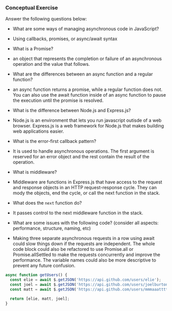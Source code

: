 ### Conceptual Exercise

Answer the following questions below:

- What are some ways of managing asynchronous code in JavaScript?
- Using callbacks, promises, or async/await syntax

- What is a Promise?
- an object that represents the completion or failure of an asynchronous operation and the value that follows.

- What are the differences between an async function and a regular function?
- an async function returns a promise, while a regular function does not. You can also use the await function inside of an async function to pause the execution until the promise is resolved.

- What is the difference between Node.js and Express.js?
- Node.js is an environment that lets you run javascript outisde of a web browser. Express.js is a web framework for Node.js that makes building web applications easier.

- What is the error-first callback pattern?
- It is used to handle asynchronous operations. The first argument is reserved for an error object and the rest contain the result of the operation.

- What is middleware?
- Middleware are functions in Express.js that have access to the request and response objects in an HTTP request-response cycle. They can mody the objects, end the cycle, or call the next function in the stack.

- What does the `next` function do?
- It passes control to the next middleware function in the stack.

- What are some issues with the following code? (consider all aspects: performance, structure, naming, etc)
- Making three separate asynchronous requests in a row using await could slow things down if the requests are independent. The whole code block could also be refactored to use Promise.all or Promise.allSettled to make the requests concurrently and improve the performance. The variable names could also be more descriptive to prevent any future confusion.

```js
async function getUsers() {
  const elie = await $.getJSON('https://api.github.com/users/elie');
  const joel = await $.getJSON('https://api.github.com/users/joelburton');
  const matt = await $.getJSON('https://api.github.com/users/mmmaaatttttt');

  return [elie, matt, joel];
}
```
